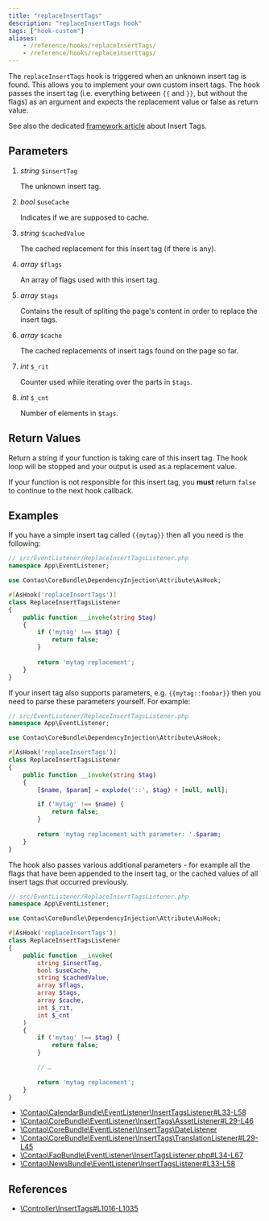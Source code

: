 ```yaml
---
title: "replaceInsertTags"
description: "replaceInsertTags hook"
tags: ["hook-custom"]
aliases:
    - /reference/hooks/replaceInsertTags/
    - /reference/hooks/replaceinserttags/
---
```



The `replaceInsertTags` hook is triggered when an unknown insert tag is found. This allows you to implement your own
custom insert tags. The hook passes the insert tag (i.e. everything between `{{` and `}}`, but without the flags) as an 
argument and expects the replacement value or false as return value.

See also the dedicated [framework article][FrameworkInsertTags] about Insert Tags.


## Parameters

1. *string* `$insertTag`

    The unknown insert tag.

2. *bool* `$useCache`

    Indicates if we are supposed to cache.

3. *string* `$cachedValue`

    The cached replacement for this insert tag (if there is any).

4. *array* `$flags`

    An array of flags used with this insert tag.

5. *array* `$tags`

    Contains the result of spliting the page's content in order to replace the insert tags.

6. *array* `$cache`

    The cached replacements of insert tags found on the page so far.

7. *int* `$_rit`

    Counter used while iterating over the parts in `$tags`.

8. *int* `$_cnt`

    Number of elements in `$tags`.


## Return Values

Return a string if your function is taking care of this insert tag. The hook loop
will be stopped and your output is used as a replacement value.

If your function is not responsible for this insert tag, you **must** return
`false` to continue to the next hook callback.


## Examples

If you have a simple insert tag called `{{mytag}}` then all you need is the following:

```php
// src/EventListener/ReplaceInsertTagsListener.php
namespace App\EventListener;

use Contao\CoreBundle\DependencyInjection\Attribute\AsHook;

#[AsHook('replaceInsertTags')]
class ReplaceInsertTagsListener
{
    public function __invoke(string $tag)
    {
        if ('mytag' !== $tag) {
            return false;
        }
        
        return 'mytag replacement';
    }
}
```

If your insert tag also supports parameters, e.g. `{{mytag::foobar}}` then you need to parse these parameters yourself.
For example:

```php
// src/EventListener/ReplaceInsertTagsListener.php
namespace App\EventListener;

use Contao\CoreBundle\DependencyInjection\Attribute\AsHook;

#[AsHook('replaceInsertTags')]
class ReplaceInsertTagsListener
{
    public function __invoke(string $tag)
    {
        [$name, $param] = explode('::', $tag) + [null, null];

        if ('mytag' !== $name) {
            return false;
        }
        
        return 'mytag replacement with parameter: '.$param;
    }
}
```

The hook also passes various additional parameters - for example all the flags that have been appended to the insert
tag, or the cached values of all insert tags that occurred previously.

```php
// src/EventListener/ReplaceInsertTagsListener.php
namespace App\EventListener;

use Contao\CoreBundle\DependencyInjection\Attribute\AsHook;

#[AsHook('replaceInsertTags')]
class ReplaceInsertTagsListener
{
    public function __invoke(
        string $insertTag,
        bool $useCache,
        string $cachedValue,
        array $flags,
        array $tags,
        array $cache,
        int $_rit,
        int $_cnt
    )
    {
        if ('mytag' !== $tag) {
            return false;
        }

        // …
        
        return 'mytag replacement';
    }
}
```

* [\Contao\CalendarBundle\EventListener\InsertTagsListener#L33-L58](https://github.com/contao/contao/blob/4.7.6/calendar-bundle/src/EventListener/InsertTagsListener.php#L33-L58)
* [\Contao\CoreBundle\EventListener\InsertTags\AssetListener#L29-L46](https://github.com/contao/contao/blob/4.7.6/core-bundle/src/EventListener/InsertTags/AssetListener.php#L29-L46)
* [\Contao\CoreBundle\EventListener\InsertTags\DateListener](https://github.com/contao/contao/blob/4.11.2/core-bundle/src/EventListener/InsertTags/DateListener.php)
* [\Contao\CoreBundle\EventListener\InsertTags\TranslationListener#L29-L45](https://github.com/contao/contao/blob/4.7.6/core-bundle/src/EventListener/InsertTags/TranslationListener.php#L29-L45)
* [\Contao\FaqBundle\EventListener\InsertTagsListener.php#L34-L67](https://github.com/contao/contao/blob/4.7.6/faq-bundle/src/EventListener/InsertTagsListener.php#L34-L67)
* [\Contao\NewsBundle\EventListener\InsertTagsListener#L33-L58](https://github.com/contao/contao/blob/4.7.6/news-bundle/src/EventListener/InsertTagsListener.php#L33-L58)


## References

* [\Controller\InsertTags#L1016-L1035](https://github.com/contao/contao/blob/4.7.6/core-bundle/src/Resources/contao/library/Contao/InsertTags.php#L1016-L1035)

[FrameworkInsertTags]: /framework/insert-tags/
